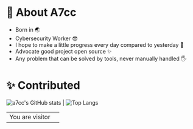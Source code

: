 <!--
**A7cc/A7cc** is a ✨ _special_ ✨ repository because its `README.md` (this file) appears on your GitHub profile.

Here are some ideas to get you started:

- 🔭 I’m currently working on ...
- 🌱 I’m currently learning ...
- 👯 I’m looking to collaborate on ...
- 🤔 I’m looking for help with ...
- 💬 Ask me about ...
- 📫 How to reach me: ...
- 😄 Pronouns: ...
- ⚡ Fun fact: ...
-->
# 🔱 About A7cc

- Born in 🌏
- Cybersecurity Worker 😎
- I hope to make a little progress every day compared to yesterday 👊
- Advocate good project open source ✨
- Any problem that can be solved by tools, never manually handled 🖐

# ✨ Contributed

![a7cc's GitHub stats](https://github-readme-stats.vercel.app/api?username=a7cc&show_icons=true&theme=tokyonight) | ![Top Langs](https://github-readme-stats.vercel.app/api/top-langs/?username=a7cc&layout=compact&theme=tokyonight)

<table>
  <tr>
    <td>You are visitor</td>
    <td><img src="https://profile-counter.glitch.me/a7cc/count.svg" alt="" /></td>
  </tr>
</table>
